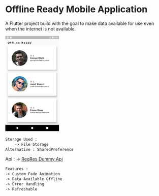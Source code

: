 # Offline Ready Mobile Application

   A Flutter project build with the goal to make data available for use even when the internet is not available.

<img src = "ScreenShots/home.png" height = "300">

    Storage Used :
        -> File Storage
    Alternative : SharedPreference

Api :
-> [ReqRes Dummy Api](https://reqres.in/api/users?page=1)

    Features :
    -> Custom Fade Animation
    -> Data Available Offline
    -> Error Handling
    -> Refreshable


    
